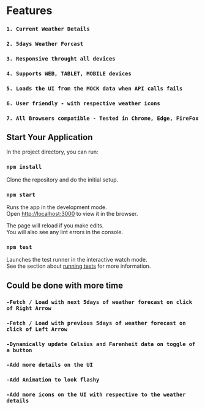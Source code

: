 # Features

### `1. Current Weather Details`

### `2. 5days Weather Forcast`

### `3. Responsive throught all devices`

### `4. Supports WEB, TABLET, MOBILE devices`

### `5. Loads the UI from the MOCK data when API calls fails`

### `6. User friendly - with respective weather icons`

### `7. All Browsers compatible - Tested in Chrome, Edge, FireFox`

## Start Your Application

In the project directory, you can run:

### `npm install`

Clone the repository and do the initial setup.

### `npm start`

Runs the app in the development mode.\
Open [http://localhost:3000](http://localhost:3000) to view it in the browser.

The page will reload if you make edits.\
You will also see any lint errors in the console.

### `npm test`

Launches the test runner in the interactive watch mode.\
See the section about [running tests](https://facebook.github.io/create-react-app/docs/running-tests) for more information.

## Could be done with more time

### `-Fetch / Load with next 5days of weather forecast on click of Right Arrow`

### `-Fetch / Load with previous 5days of weather forecast on click of Left Arrow`

### `-Dynamically update Celsius and Farenheit data on toggle of a button`

### `-Add more details on the UI`

### `-Add Animation to look flashy`

### `-Add more icons on the UI with respective to the weather details`
